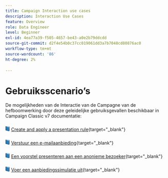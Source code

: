 ```yaml
---
title: Campaign Interaction use cases
description: Interaction Use Cases
feature: Overview
role: Data Engineer
level: Beginner
exl-id: 4ea77a39-f505-4657-be43-a0e2b79ddcdd
source-git-commit: d2f4e54b0c37cc019061dd3a7b7048cd80876ac0
workflow-type: tm+mt
source-wordcount: '86'
ht-degree: 2%

---
```


# Gebruiksscenario’s

De mogelijkheden van de Interactie van de Campagne van de hefboomwerking door deze geleidelijke gebruiksgevallen beschikbaar in Campaign Classic v7 documentatie:

![](../assets/do-not-localize/book.png) [Create and apply a presentation rule](https://experienceleague.adobe.com/docs/campaign-classic/using/managing-offers/case-study/presentation-rules.html){target=&quot;_blank&quot;}

![](../assets/do-not-localize/book.png) [Verstuur een e-mailaanbieding](https://experienceleague.adobe.com/docs/campaign-classic/using/managing-offers/case-study/offers-on-an-outbound-channel.html){target=&quot;_blank&quot;}

![](../assets/do-not-localize/book.png) [Een voorstel presenteren aan een anonieme bezoeker](https://experienceleague.adobe.com/docs/campaign-classic/using/managing-offers/case-study/offers-on-an-outbound-channel.html){target=&quot;_blank&quot;}

![](../assets/do-not-localize/book.png) [Voer een aanbiedingssimulatie uit](https://experienceleague.adobe.com/docs/campaign-classic/using/managing-offers/case-study/offers-on-an-outbound-channel.html){target=&quot;_blank&quot;}
